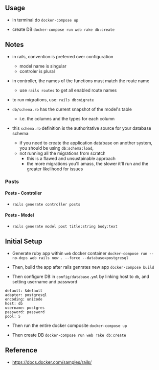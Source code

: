 ## Usage

- in terminal do `docker-compose up`

- create DB
  `docker-compose run web rake db:create`

## Notes

- in rails, convention is preferred over configuration

  - model name is singular
  - controler is plural

- in controller, the names of the functions must match the route name

  - use `rails routes` to get all enabled route names

- to run migrations, use: `rails db:migrate`
- `db/schema.rb` has the current snapshot of the model's table

  - i.e. the columns and the types for each column

- this `schema.rb` definition is the authoritative source for your database schema
  - if you need to create the application database on another
    system, you should be using `db:schema:load`,
  - not running all the migrations from scratch
    - this is a flawed and unsustainable approach
    - the more migrations you'll amass, the slower it'll run and the greater likelihood for issues

### Posts

#### Posts - Controller

- `rails generate controller posts`

#### Posts - Model

- `rails generate model post title:string body:text`

## Initial Setup

- Generate ruby app within `web` docker container
  `docker-compose run --no-deps web rails new . --force --database=postgresql`

- Then, build the app after rails genrates new app
  `docker-compose build`

- Then configure DB in `config/database.yml` by linking host to `db`, and setting username and password

```
default: &default
adapter: postgresql
encoding: unicode
host: db
username: postgres
password: password
pool: 5
```

- Then run the entire docker composite
  `docker-compose up`

- Then create DB
  `docker-compose run web rake db:create`

## Reference

- https://docs.docker.com/samples/rails/
